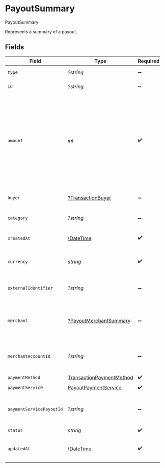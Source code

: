 # PayoutSummary

PayoutSummary

Represents a summary of a payout.


## Fields

| Field                                                                                                                                                      | Type                                                                                                                                                       | Required                                                                                                                                                   | Description                                                                                                                                                | Example                                                                                                                                                    |
| ---------------------------------------------------------------------------------------------------------------------------------------------------------- | ---------------------------------------------------------------------------------------------------------------------------------------------------------- | ---------------------------------------------------------------------------------------------------------------------------------------------------------- | ---------------------------------------------------------------------------------------------------------------------------------------------------------- | ---------------------------------------------------------------------------------------------------------------------------------------------------------- |
| `type`                                                                                                                                                     | *?string*                                                                                                                                                  | :heavy_minus_sign:                                                                                                                                         | Always `payout`.                                                                                                                                           | payout                                                                                                                                                     |
| `id`                                                                                                                                                       | *?string*                                                                                                                                                  | :heavy_minus_sign:                                                                                                                                         | The ID for the payout.                                                                                                                                     | 6f96a57e-a35b-4f98-b192-d298995f811a                                                                                                                       |
| `amount`                                                                                                                                                   | *int*                                                                                                                                                      | :heavy_check_mark:                                                                                                                                         | The monetary amount for this payout, in the smallest currency unit for the given currency, for example `1299` cents to create an authorization for $12.99. | 1299                                                                                                                                                       |
| `buyer`                                                                                                                                                    | [?TransactionBuyer](./TransactionBuyer.md)                                                                                                                 | :heavy_minus_sign:                                                                                                                                         | The buyer used for this payout.                                                                                                                            |                                                                                                                                                            |
| `category`                                                                                                                                                 | *?string*                                                                                                                                                  | :heavy_minus_sign:                                                                                                                                         | The type of payout to process.                                                                                                                             | online_gambling                                                                                                                                            |
| `createdAt`                                                                                                                                                | [\DateTime](https://www.php.net/manual/en/class.datetime.php)                                                                                              | :heavy_check_mark:                                                                                                                                         | The date this payout was created at.                                                                                                                       | 2013-07-16T19:23:00.000+00:00                                                                                                                              |
| `currency`                                                                                                                                                 | *string*                                                                                                                                                   | :heavy_check_mark:                                                                                                                                         | A supported ISO-4217 currency code.                                                                                                                        | EUR                                                                                                                                                        |
| `externalIdentifier`                                                                                                                                       | *?string*                                                                                                                                                  | :heavy_minus_sign:                                                                                                                                         | The merchant identifier for this payout.                                                                                                                   | payout-12345                                                                                                                                               |
| `merchant`                                                                                                                                                 | [?PayoutMerchantSummary](./PayoutMerchantSummary.md)                                                                                                       | :heavy_minus_sign:                                                                                                                                         | The merchant details associated to this payout.                                                                                                            |                                                                                                                                                            |
| `merchantAccountId`                                                                                                                                        | *?string*                                                                                                                                                  | :heavy_minus_sign:                                                                                                                                         | The ID of the merchant account this payout was created for.                                                                                                | default                                                                                                                                                    |
| `paymentMethod`                                                                                                                                            | [TransactionPaymentMethod](./TransactionPaymentMethod.md)                                                                                                  | :heavy_check_mark:                                                                                                                                         | N/A                                                                                                                                                        |                                                                                                                                                            |
| `paymentService`                                                                                                                                           | [PayoutPaymentService](./PayoutPaymentService.md)                                                                                                          | :heavy_check_mark:                                                                                                                                         | N/A                                                                                                                                                        |                                                                                                                                                            |
| `paymentServicePayoutId`                                                                                                                                   | *?string*                                                                                                                                                  | :heavy_minus_sign:                                                                                                                                         | The ID of the payout in the underlying payment service.                                                                                                    | pout-12345                                                                                                                                                 |
| `status`                                                                                                                                                   | *string*                                                                                                                                                   | :heavy_check_mark:                                                                                                                                         | N/A                                                                                                                                                        |                                                                                                                                                            |
| `updatedAt`                                                                                                                                                | [\DateTime](https://www.php.net/manual/en/class.datetime.php)                                                                                              | :heavy_check_mark:                                                                                                                                         | The date this payout was last updated at.                                                                                                                  | 2013-07-16T19:23:00.000+00:00                                                                                                                              |